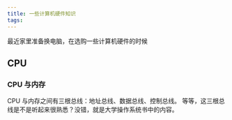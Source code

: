 ```yaml
---
title: 一些计算机硬件知识
tags:
---
```

    
最近家里准备换电脑，在选购一些计算机硬件的时候


<!-- more -->

## CPU
### CPU 与内存
CPU 与内存之间有三根总线：地址总线、数据总线、控制总线。
等等，这三根总线是不是听起来很熟悉？没错，就是大学操作系统书中的内容。



